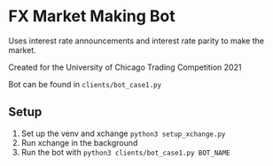 # FX Market Making Bot 
Uses interest rate announcements and interest rate parity to make the market.

Created for the University of Chicago Trading Competition 2021

Bot can be found in `clients/bot_case1.py`

## Setup
1. Set up the venv and xchange `python3 setup_xchange.py`
2. Run xchange in the background
3. Run the bot with `python3 clients/bot_case1.py BOT_NAME`
